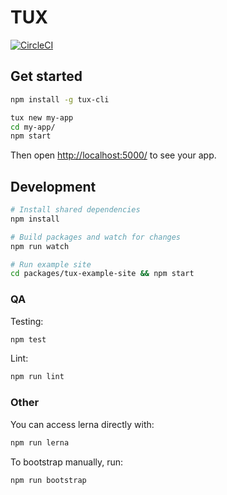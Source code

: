 # TUX

[![CircleCI](https://circleci.com/gh/aranja/tux.svg?style=svg&circle-token=2d451777f7f436fcbc804480908ddd288253d334)](https://circleci.com/gh/aranja/tux)

## Get started

```bash
npm install -g tux-cli

tux new my-app
cd my-app/
npm start
```

Then open [http://localhost:5000/](http://localhost:5000/) to see your app.

## Development

```bash
# Install shared dependencies
npm install

# Build packages and watch for changes
npm run watch

# Run example site
cd packages/tux-example-site && npm start
```

### QA

Testing:
```bash
npm test
```

Lint:
```bash
npm run lint
```

### Other

You can access lerna directly with:
```bash
npm run lerna
```

To bootstrap manually, run:
```bash
npm run bootstrap
```
